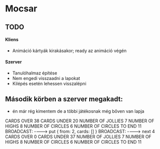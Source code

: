 # Mocsar

## TODO

#### Kliens
* Animáció kártyák kirakásakor; ready az animáció végén

#### Szerver
* Tanulóhalmaz építése
* Nem engedi visszaadni a lapokat
* Kilépés esetén lehessen visszalépni

## Második körben a szerver megakadt:
* én már rég kimentem de a többi játékosnak még bőven van lapja

CARDS OVER 38
CARDS UNDER 20
NUMBER OF JOLLIES 7
NUMBER OF HIGHS 8
NUMBER OF CIRCLES 6
NUMBER OF CIRCLES TO END 11
BROADCAST: ----> put { from: 2, cards: [] }
BROADCAST: ----> next 4
CARDS OVER 0
CARDS UNDER 37
NUMBER OF JOLLIES 7
NUMBER OF HIGHS 8
NUMBER OF CIRCLES 6
NUMBER OF CIRCLES TO END 11
